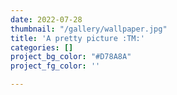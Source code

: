 ```yaml
---
date: 2022-07-28
thumbnail: "/gallery/wallpaper.jpg"
title: 'A pretty picture :TM:'
categories: []
project_bg_color: "#D78A8A"
project_fg_color: ''

---
```

